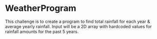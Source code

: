 # WeatherProgram
This challenge is to create a program to find total rainfall for each year &amp; average yearly rainfall. Input will be a 2D array with hardcoded values for rainfall amounts for the past 5 years.
